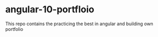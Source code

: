 # angular-10-portfloio
This repo contains the practicing the best in angular and building own portfolio
